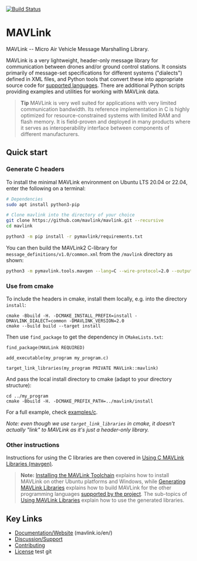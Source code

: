 [![Build Status](https://github.com/mavlink/mavlink/workflows/Test%20and%20deploy/badge.svg)](https://github.com/mavlink/mavlink/actions?query=branch%3Amaster)

# MAVLink

MAVLink -- Micro Air Vehicle Message Marshalling Library.

MAVLink is a very lightweight, header-only message library for communication between drones and/or ground control stations. It consists primarily of message-set specifications for different systems ("dialects") defined in XML files, and Python tools that convert these into appropriate source code for [supported languages](https://mavlink.io/en/#supported_languages). There are additional Python scripts providing examples and utilities for working with MAVLink data.

> **Tip** MAVLink is very well suited for applications with very limited communication bandwidth. Its reference implementation in C is highly optimized for resource-constrained systems with limited RAM and flash memory. It is field-proven and deployed in many products where it serves as interoperability interface between components of different manufacturers.


## Quick start

### Generate C headers

To install the minimal MAVLink environment on Ubuntu LTS 20.04 or 22.04, enter the following on a terminal:

```bash
# Dependencies
sudo apt install python3-pip

# Clone mavlink into the directory of your choice
git clone https://github.com/mavlink/mavlink.git --recursive
cd mavlink

python3 -m pip install -r pymavlink/requirements.txt
```

You can then build the MAVLink2 C-library for `message_definitions/v1.0/common.xml` from the `/mavlink` directory as shown:

```bash
python3 -m pymavlink.tools.mavgen --lang=C --wire-protocol=2.0 --output=generated/include/mavlink/v2.0 message_definitions/v1.0/common.xml
```

### Use from cmake

To include the headers in cmake, install them locally, e.g. into the directory `install`:

```
cmake -Bbuild -H. -DCMAKE_INSTALL_PREFIX=install -DMAVLINK_DIALECT=common -DMAVLINK_VERSION=2.0
cmake --build build --target install
```

Then use `find_package` to get the dependency in `CMakeLists.txt`:

```
find_package(MAVLink REQUIRED)

add_executable(my_program my_program.c)

target_link_libraries(my_program PRIVATE MAVLink::mavlink)
```

And pass the local install directory to cmake (adapt to your directory structure):

```
cd ../my_program
cmake -Bbuild -H. -DCMAKE_PREFIX_PATH=../mavlink/install
```

For a full example, check [examples/c](examples/c).

*Note: even though we use `target_link_libraries` in cmake, it doesn't actually "link" to MAVLink as it's just a header-only library.*

### Other instructions

Instructions for using the C libraries are then covered in [Using C MAVLink Libraries (mavgen)](https://mavlink.io/en/mavgen_c/).

> **Note:** [Installing the MAVLink Toolchain](https://mavlink.io/en/getting_started/installation.html) explains how to install MAVLink on other Ubuntu platforms and Windows, while [Generating MAVLink Libraries](https://mavlink.io/en/getting_started/generate_libraries.html) explains how to build MAVLink for the other programming languages [supported by the project](https://mavlink.io/en/#supported_languages).
> The sub-topics of [Using MAVLink Libraries](https://mavlink.io/en/getting_started/use_libraries.html) explain how to use the generated libraries.


## Key Links

* [Documentation/Website](https://mavlink.io/en/) (mavlink.io/en/)
* [Discussion/Support](https://mavlink.io/en/#support)
* [Contributing](https://mavlink.io/en/contributing/contributing.html)
* [License](https://mavlink.io/en/#license)
test git

